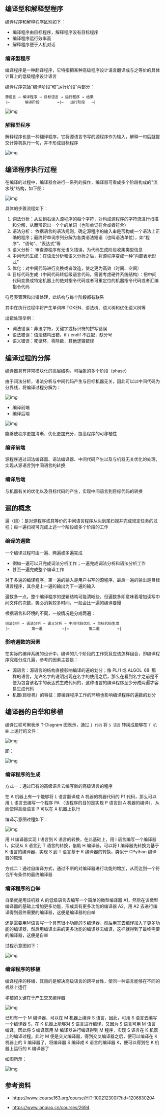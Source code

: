 ## 编译型和解释型程序

编译程序和解释程序区别如下：

- 编译程序由目标程序，解释程序没有目标程序
- 编译程序运行效率高
- 解释程序便于人机对话

### 编译型程序

编译程序是一种翻译程序，它特指把某种高级程序设计语言翻译成与之等价的具体计算上的低级程序设计语言

编译程序包括“编译阶段”和“运行阶段”两部分：

```plain
源语言 → 编译程序 → 目标语言 → 运行程序 → 结果
|←       编译阶段        →|←   运行阶段   →|
```

![img](.assets/%E7%BC%96%E8%AF%91%E7%B3%BB%E7%BB%9F%E7%BB%93%E6%9E%84/20210301154243147.png)

### 解释型程序

解释程序也是一种翻译程序，它将源语言书写的源程序作为输入，解释一句后就提交计算机执行一句，并不形成目标程序

![img](.assets/%E7%BC%96%E8%AF%91%E7%B3%BB%E7%BB%9F%E7%BB%93%E6%9E%84/20210301154211274.png)

## 编译程序执行过程

在编译的过程中，编译器会进行一系列的操作，编译器可看成多个阶段构成的"流水线"结构，如下图：

![img](.assets/%E7%BC%96%E8%AF%91%E7%B3%BB%E7%BB%9F%E7%BB%93%E6%9E%84/20210302103622419.png)

具体的步骤流程如下：

1. 词法分析：从左到右读入源程序的每个字符，对构成源程序的字符流进行扫描和分解，从而辨识出一个个的单词（也叫单词符合或者符合）
2. 语法分析： 依据语言的语法规则，确定源程序的输入串是否构成一个语法上正确的程序；最终将单词序列分解为各类语法短语（也叫语法单位），如“程序”、“语句”、“表达式”等
3. 语义分析： 审查源程序有无语义错误，为代码生成阶段收集类型信息
4. 中间代码生成：在语法分析和语义分析之后，将源程序变成一种“内部表示形式”
5. 优化：对中间代码进行变换或者改造，使之更为高效（时间、空间）
6. 目标代码生成（中间代码转低级语言代码，需要考虑硬件系统结构）：把中间代码变换成特定机器上的绝对指令代码或者可重定位的机器指令代码或者汇编指令代码

符号表管理和出错处理，此结构与每个阶段都有联系

其中在执行过程中将产生单词串 TOKEN、语法树、语义树和优化语义树等

出错处理举例：

- 词法错误：非法字符，关键字或标识符的拼写错误
- 语法错误：语法结构出错，if / endif 不匹配，缺分号
- 语义错误：死循环，零除数，其他逻辑错误

## 编译过程的分解

编译器具有非常模块化的高层结构，可抽象的多个阶段（phase）

由于词法分析，语法分析与中间代码产生与目标机器无关，因此可以以中间代码为分界线，将编译过程分解为：

![img](.assets/%E7%BC%96%E8%AF%91%E7%B3%BB%E7%BB%9F%E7%BB%93%E6%9E%84/v2-bef622496fd10d88c37225bd7f39f4e0_r.jpg)

- 编译前端
- 编译后端

![img](.assets/%E7%BC%96%E8%AF%91%E7%B3%BB%E7%BB%9F%E7%BB%93%E6%9E%84/20210529213523753.png)

能够使程序更加清晰，优化更加充分，提高程序的可移植性

### 编译前端

源程序通过词法编译器、语法编译器、中间代码产生以及与机器无关优化的处理，实现从源语言到中间语言的转换

### 编译后端

与机器有关的优化以及目标代码的产生，实现中间语言到目标代码的转换

## 遍的概念

遍（趟）：是对源程序或其等价的中间语言程序从头到尾扫视并完成规定任务的过程；每一遍扫视可完成上述一个阶段或多个阶段的工作

### 编译的遍数

一个编译过程可由一遍、两遍或多遍完成

- 例如一遍可以只完成词法分析工作；一遍完成词法分析和语法分析工作
- 甚至一遍完成整个编译工作

对于多遍的编译程序，第一遍的输入是用户书写的源程序，最后一遍的输出是目标语言程序，其余是上一遍的输出为下一遍的输入

遍数多一点，整个编译程序的逻辑结构可能清晰些，但遍数多即意味着增加读写中间文件的次数，势必消耗较多时间，一般会比一遍的编译要慢

根据语言和环境的不同，一般情况是分成两遍：

```plain
词法分析 → 语法分析 → 语义分析 → 中间代码优化 → 目标代码生成
|←          第一遍         →|←         第二遍        →|
```

### 影响遍数的因素

在实际的编译系统的设计中，编译的几个阶段的工作究竟应该怎样组合，即编译程序究竟分成几遍，参考的因素主要是：

- 源语言：源语言的结构直接影响编译的遍的划分；像 PL/1 或 ALGOL 68 那样的语言，允许名字的说明出现在名字的使用之后，那么在看到名字之前是不便为包含该名字的表达式生成代码的，这种语言的编译程序至少分成两遍才容易生成代码
- 机器(目标机）的特征：即编译程序工作的环境也影响编译程序的遍数的划分


## 编译器的自举和移植

编译过程可用表示 T-Diagram 图表示，通过 `I 代码` 将 `S 语言` 转换成能够在 `T 机器` 上运行的文件：

![img](.assets/%E7%BC%96%E8%AF%91%E7%B3%BB%E7%BB%9F%E7%BB%93%E6%9E%84/20210302120236702.png)

即：

![img](.assets/%E7%BC%96%E8%AF%91%E7%B3%BB%E7%BB%9F%E7%BB%93%E6%9E%84/Screenshot_20221118_150358-20221118150403-0mcg1vo.png)

### 编译程序的生成

方式一：通过已有的高级语言去编写新的高级语言的程序

在 A 机器上有一个能够将 L 语言翻译成 A 机器的机器代码的 P1 代码，那么可以用 L 语言去编写一个程序 PA （该程序的目的是实现 P 语言到 A 机器的编译），从而使得高级语言 P 可以在 A 机器上执行

编译示意图过程如下：

![img](.assets/%E7%BC%96%E8%AF%91%E7%B3%BB%E7%BB%9F%E7%BB%93%E6%9E%84/20210302144517215.png)

用 H 编译器实现 I 语言到 K 语言的转换，在此基础上，用 I 语言编写一个编译器 I，实现从 S 语言到 T 语言的转换，借助 H 编译器，可以将 I 编译器先转换为基于 K 语言的编译器，实现 S 到 T 语言基于 K 编译器的转换，类似于 CPython 编译器的原理

方式二：通过自编译方式，通过不断的对编译器进行功能的增加，从而达到一个符合所有条件的最终编译器

### 编译程序的自举

自举就是用该机器 A 的低级语言去编写一个简单的微型编译器 A1，然后在该微型编译器的基础上增加更多功能，形成具有更多功能的编译器 A2，用 A2 去进行编译得到最终需要的编译器，这便是编译器的自举

还是需要用Ｍ语言写一个具有很小功能的Ｓ编译器，然后用其去编译加入了更多功能的编译器，然后用编译出来的更多功能的编译器去编译，这样就得到了最终需要的编译器，这便是自举

过程示意图如下：

![img](.assets/%E7%BC%96%E8%AF%91%E7%B3%BB%E7%BB%9F%E7%BB%93%E6%9E%84/20210302144312100.png)

### 编译程序的移植

编译程序的移植，其目的是解决高级语言的跨平台性，使同一种语言能够在不同的机器上运行

移植的关键在于产生交叉编译器

![img](.assets/%E7%BC%96%E8%AF%91%E7%B3%BB%E7%BB%9F%E7%BB%93%E6%9E%84/20210302145608159.png)

已知有一个 M 编译器，可以在 M 机器上编译 S 语言，因此，可用 S 语言去编写一个编译器 S，在 K 机器上能够对 S 语言进行编译，又因为 S 语言可用 M 语言编译，因此将 S 编译器用 M 编译器进行编译得到 M 程序，实现 S 语言在 K 机器上的编译过程，此时 M 便是交叉编译器，得到交叉编译器之后，便可以编译在 K 机器上的 S 编译器了，将编译器 S 编译成 K 语言的编译器 K，便可以得到在 K 机器上运行的 K 编译器了

如图所示：

![img](.assets/%E7%BC%96%E8%AF%91%E7%B3%BB%E7%BB%9F%E7%BB%93%E6%9E%84/20210302150214455.png)

## 参考资料

- <https://www.icourse163.org/course/HIT-1002123007?tid=1206830204>

- <https://www.lanqiao.cn/courses/2694>
